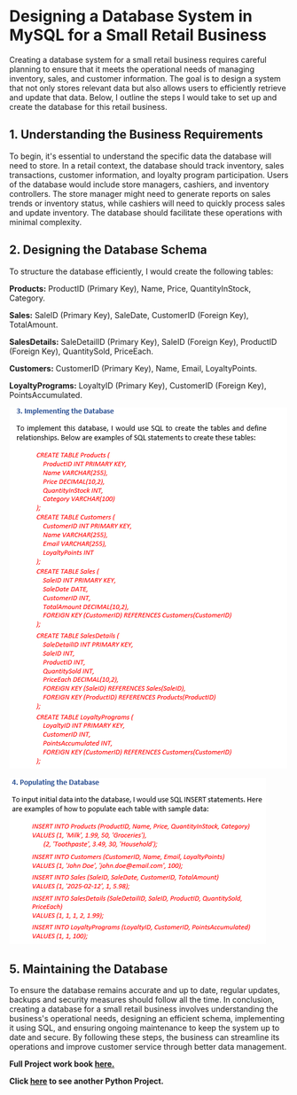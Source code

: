 # Designing a Database System in MySQL for a Small Retail Business

Creating a database system for a small retail business requires careful planning to ensure that it meets the operational needs of managing inventory, sales, and customer information. The goal is to design a system that not only stores relevant data but also allows users to efficiently retrieve and update that data. Below, I outline the steps I would take to set up and create the database for this retail business.

## 1. Understanding the Business Requirements

To begin, it's essential to understand the specific data the database will need to store. In a retail context, the database should track inventory, sales transactions, customer information, and loyalty program participation. Users of the database would include store managers, cashiers, and inventory controllers. The store manager might need to generate reports on sales trends or inventory status, while cashiers will need to quickly process sales and update inventory. The database should facilitate these operations with minimal complexity.


## 2. Designing the Database Schema

To structure the database efficiently, I would create the following tables:

**Products:** ProductID (Primary Key), Name, Price, QuantityInStock, Category.

**Sales:** SaleID (Primary Key), SaleDate, CustomerID (Foreign Key), TotalAmount.

**SalesDetails:** SaleDetailID (Primary Key), SaleID (Foreign Key), ProductID (Foreign Key), QuantitySold, PriceEach.

**Customers:** CustomerID (Primary Key), Name, Email, LoyaltyPoints.

**LoyaltyPrograms:** LoyaltyID (Primary Key), CustomerID (Foreign Key), PointsAccumulated.


![alt text](MySQL_Image/Image1.png)

![alt text](MySQL_Image/Image2.png)

## 5. Maintaining the Database

To ensure the database remains accurate and up to date, regular updates, backups and security measures should  follow all the time.
In conclusion, creating a database for a small retail business involves understanding the business's operational needs, designing an efficient schema, implementing it using SQL, and ensuring ongoing maintenance to keep the system up to date and secure. By following these steps, the business can streamline its operations and improve customer service through better data management. 

**Full Project work book [here.](https://drive.google.com/file/d/1KvpRfRj3oqRCZWXcdVUwgIrGioSe2gOc/view?usp=drive_link)**

**Click [here](https://github.com/Alamin-analyser/Settingup-Database-in-MySQL) to see another Python Project.**

